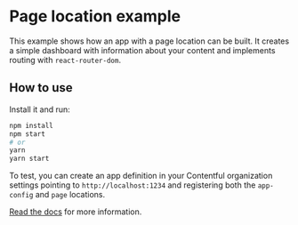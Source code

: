 # Page location example
This example shows how an app with a page location can be built. It creates a simple dashboard with information about your content and implements routing with `react-router-dom`.

## How to use

Install it and run:

```bash
npm install
npm start
# or
yarn
yarn start
```

To test, you can create an app definition in your Contentful organization settings pointing to `http://localhost:1234` and registering both the `app-config` and `page` locations.

[Read the docs](https://www.contentful.com/developers/docs/extensibility/app-framework/) for more information.